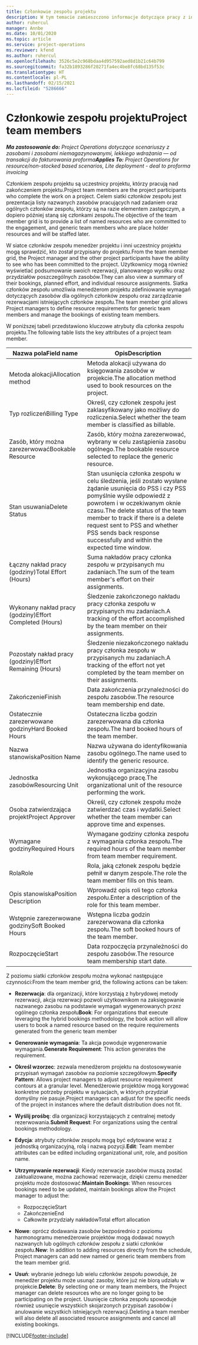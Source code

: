 ```yaml
---
title: Członkowie zespołu projektu
description: W tym temacie zamieszczono informacje dotyczące pracy z informacjami dotyczącymi członków zespołu projektu, ich atrybutami i planowaniem.
author: ruhercul
manager: Annbe
ms.date: 10/01/2020
ms.topic: article
ms.service: project-operations
ms.reviewer: kfend
ms.author: ruhercul
ms.openlocfilehash: 3526c5e2c968bdaa4d957592aed8d1b21c64b799
ms.sourcegitcommit: fa32b1893286f20271fa4ec4be8fc68bd135f53c
ms.translationtype: HT
ms.contentlocale: pl-PL
ms.lasthandoff: 02/15/2021
ms.locfileid: "5286666"
---
```

# <a name="project-team-members"></a><span data-ttu-id="80536-103">Członkowie zespołu projektu</span><span class="sxs-lookup"><span data-stu-id="80536-103">Project team members</span></span>

<span data-ttu-id="80536-104">_**Ma zastosowanie do:** Project Operations dotyczące scenariuszy z zasobami i zasobami niemagazynowanymi, lekkiego wdrażania — od transakcji do fakturowania proforma_</span><span class="sxs-lookup"><span data-stu-id="80536-104">_**Applies To:** Project Operations for resource/non-stocked based scenarios, Lite deployment - deal to proforma invoicing_</span></span>

<span data-ttu-id="80536-105">Członkiem zespołu projektu są uczestnicy projektu, którzy pracują nad zakończeniem projektu.</span><span class="sxs-lookup"><span data-stu-id="80536-105">Project team members are the project participants who complete the work on a project.</span></span> <span data-ttu-id="80536-106">Celem siatki członków zespołu jest prezentacja listy nazwanych zasobów pracujących nad zadaniem oraz ogólnych członków zespołu, którzy są na razie elementem zastępczym, a dopiero później staną się członkami zespołu.</span><span class="sxs-lookup"><span data-stu-id="80536-106">The objective of the team member grid is to provide a list of named resources who are committed to the engagement, and generic team members who are place holder resources and will be staffed later.</span></span>

<span data-ttu-id="80536-107">W siatce członków zespołu menedżer projektu i inni uczestnicy projektu mogą sprawdzić, kto został przypisany do projektu.</span><span class="sxs-lookup"><span data-stu-id="80536-107">From the team member grid, the Project manager and the other project participants have the ability to see who has been committed to the project.</span></span> <span data-ttu-id="80536-108">Użytkownicy mogą również wyświetlać podsumowanie swoich rezerwacji, planowanego wysiłku oraz przydziałów poszczególnych zasobów.</span><span class="sxs-lookup"><span data-stu-id="80536-108">They can also view a summary of their bookings, planned effort, and individual resource assignments.</span></span> <span data-ttu-id="80536-109">Siatka członków zespołu umożliwia menedżerom projektu zdefiniowanie wymagań dotyczących zasobów dla ogólnych członków zespołu oraz zarządzanie rezerwacjami istniejących członków zespołu.</span><span class="sxs-lookup"><span data-stu-id="80536-109">The team member grid allows Project managers to define resource requirements for generic team members and manage the bookings of existing team members.</span></span>

<span data-ttu-id="80536-110">W poniższej tabeli przedstawiono kluczowe atrybuty dla członka zespołu projektu.</span><span class="sxs-lookup"><span data-stu-id="80536-110">The following table lists the key attributes of a project team member.</span></span>

| <span data-ttu-id="80536-111">Nazwa pola</span><span class="sxs-lookup"><span data-stu-id="80536-111">Field name</span></span>          | <span data-ttu-id="80536-112">Opis</span><span class="sxs-lookup"><span data-stu-id="80536-112">Description</span></span>                                                                                                                                                                  |
|--------------------------|-----------------------------------------------------------------------------------------------------------------------------------------------------------------------------------|
| <span data-ttu-id="80536-113">Metoda alokacji</span><span class="sxs-lookup"><span data-stu-id="80536-113">Allocation method</span></span>        | <span data-ttu-id="80536-114">Metoda alokacji używana do księgowania zasobów w projekcie.</span><span class="sxs-lookup"><span data-stu-id="80536-114">The allocation method used to book resources on the project.</span></span>                                                                         |
| <span data-ttu-id="80536-115">Typ rozliczeń</span><span class="sxs-lookup"><span data-stu-id="80536-115">Billing Type</span></span>             | <span data-ttu-id="80536-116">Określ, czy członek zespołu jest zaklasyfikowany jako możliwy do rozliczenia.</span><span class="sxs-lookup"><span data-stu-id="80536-116">Select whether the team member is classified as billable.</span></span>                                                                                                                                       |
| <span data-ttu-id="80536-117">Zasób, który można zarezerwować</span><span class="sxs-lookup"><span data-stu-id="80536-117">Bookable Resource</span></span>        | <span data-ttu-id="80536-118">Zasób, który można zarezerwować, wybrany w celu zastąpienia zasobu ogólnego.</span><span class="sxs-lookup"><span data-stu-id="80536-118">The bookable resource selected to replace the generic resource.</span></span>                                                                                                                   |
| <span data-ttu-id="80536-119">Stan usuwania</span><span class="sxs-lookup"><span data-stu-id="80536-119">Delete Status</span></span>            | <span data-ttu-id="80536-120">Stan usunięcia członka zespołu w celu śledzenia, jeśli zostało wysłane żądanie usunięcia do PSS i czy PSS pomyślnie wyśle odpowiedź z powrotem i w oczekiwanym oknie czasu.</span><span class="sxs-lookup"><span data-stu-id="80536-120">The delete status of the team member to track if there is a delete request sent to PSS and whether PSS sends back response successfully and within the expected time window.</span></span> |
| <span data-ttu-id="80536-121">Łączny nakład pracy (godziny)</span><span class="sxs-lookup"><span data-stu-id="80536-121">Total Effort (Hours)</span></span>     | <span data-ttu-id="80536-122">Suma nakładów pracy członka zespołu w przypisanych mu zadaniach.</span><span class="sxs-lookup"><span data-stu-id="80536-122">The sum of the team member's effort on their assignments.</span></span>                                                                                                                         |
| <span data-ttu-id="80536-123">Wykonany nakład pracy (godziny)</span><span class="sxs-lookup"><span data-stu-id="80536-123">Effort Completed (Hours)</span></span> | <span data-ttu-id="80536-124">Śledzenie zakończonego nakładu pracy członka zespołu w przypisanych mu zadaniach.</span><span class="sxs-lookup"><span data-stu-id="80536-124">A tracking of the effort accomplished by the team member on their assignments.</span></span>                                                                                           |
| <span data-ttu-id="80536-125">Pozostały nakład pracy (godziny)</span><span class="sxs-lookup"><span data-stu-id="80536-125">Effort Remaining (Hours)</span></span> | <span data-ttu-id="80536-126">Śledzenie niezakończonego nakładu pracy członka zespołu w przypisanych mu zadaniach.</span><span class="sxs-lookup"><span data-stu-id="80536-126">A tracking of the effort not yet completed by the team member on their assignments.</span></span>                                                                                    |
| <span data-ttu-id="80536-127">Zakończenie</span><span class="sxs-lookup"><span data-stu-id="80536-127">Finish</span></span>                   | <span data-ttu-id="80536-128">Data zakończenia przynależności do zespołu zasobów.</span><span class="sxs-lookup"><span data-stu-id="80536-128">The resource team membership end date.</span></span>                                                                                                                                            |
| <span data-ttu-id="80536-129">Ostatecznie zarezerwowane godziny</span><span class="sxs-lookup"><span data-stu-id="80536-129">Hard Booked Hours</span></span>        | <span data-ttu-id="80536-130">Ostateczna liczba godzin zarezerwowana dla członka zespołu.</span><span class="sxs-lookup"><span data-stu-id="80536-130">The hard booked hours of the team member.</span></span>                                                                                                                                                                |
| <span data-ttu-id="80536-131">Nazwa stanowiska</span><span class="sxs-lookup"><span data-stu-id="80536-131">Position Name</span></span>            | <span data-ttu-id="80536-132">Nazwa używana do identyfikowania zasobu ogólnego.</span><span class="sxs-lookup"><span data-stu-id="80536-132">The name used to identify the generic resource.</span></span>                                                                                                                                   |
| <span data-ttu-id="80536-133">Jednostka zasobów</span><span class="sxs-lookup"><span data-stu-id="80536-133">Resourcing Unit</span></span>          | <span data-ttu-id="80536-134">Jednostka organizacyjna zasobu wykonującego pracę.</span><span class="sxs-lookup"><span data-stu-id="80536-134">The organizational unit of the resource performing the work.</span></span>                                                                                                                      |
| <span data-ttu-id="80536-135">Osoba zatwierdzająca projekt</span><span class="sxs-lookup"><span data-stu-id="80536-135">Project Approver</span></span>         | <span data-ttu-id="80536-136">Określ, czy członek zespołu może zatwierdzać czas i wydatki.</span><span class="sxs-lookup"><span data-stu-id="80536-136">Select whether the team member can approve time and expenses.</span></span>                                                                                                                     |
| <span data-ttu-id="80536-137">Wymagane godziny</span><span class="sxs-lookup"><span data-stu-id="80536-137">Required Hours</span></span>           | <span data-ttu-id="80536-138">Wymagane godziny członka zespołu z wymagania członka zespołu.</span><span class="sxs-lookup"><span data-stu-id="80536-138">The required hours of the team member from team member requirement.</span></span>                                                                                                                       |
| <span data-ttu-id="80536-139">Rola</span><span class="sxs-lookup"><span data-stu-id="80536-139">Role</span></span>                     | <span data-ttu-id="80536-140">Rola, jaką członek zespołu będzie pełnił w danym zespole.</span><span class="sxs-lookup"><span data-stu-id="80536-140">The role the team member fills on this team.</span></span>                                                                                                                                |
| <span data-ttu-id="80536-141">Opis stanowiska</span><span class="sxs-lookup"><span data-stu-id="80536-141">Position Description</span></span>     | <span data-ttu-id="80536-142">Wprowadź opis roli tego członka zespołu.</span><span class="sxs-lookup"><span data-stu-id="80536-142">Enter a description of the role for this team member.</span></span>                                                                                                                             |
| <span data-ttu-id="80536-143">Wstępnie zarezerwowane godziny</span><span class="sxs-lookup"><span data-stu-id="80536-143">Soft Booked Hours</span></span>        | <span data-ttu-id="80536-144">Wstępna liczba godzin zarezerwowana dla członka zespołu.</span><span class="sxs-lookup"><span data-stu-id="80536-144">The soft booked hours of the team member.</span></span>                                                                                                                                                                 |
| <span data-ttu-id="80536-145">Rozpoczęcie</span><span class="sxs-lookup"><span data-stu-id="80536-145">Start</span></span>                    | <span data-ttu-id="80536-146">Data rozpoczęcia przynależności do zespołu zasobów.</span><span class="sxs-lookup"><span data-stu-id="80536-146">The resource team membership start date.</span></span>                                                                                                                                          |

<span data-ttu-id="80536-147">Z poziomu siatki członków zespołu można wykonać następujące czynności:</span><span class="sxs-lookup"><span data-stu-id="80536-147">From the team member grid, the following actions can be taken:</span></span>

- <span data-ttu-id="80536-148">**Rezerwacja**: dla organizacji, które korzystają z hybrydowej metody rezerwacji, akcja rezerwacji pozwoli użytkownikom na zaksięgowanie nazwanego zasobu na podstawie wymagań wygenerowanych przez ogólnego członka zespołu</span><span class="sxs-lookup"><span data-stu-id="80536-148">**Book**: For organizations that execute leveraging the hybrid bookings methodology, the book action will allow users to book a named resource based on the require requirements generated from the generic team member</span></span>
- <span data-ttu-id="80536-149">**Generowanie wymagania**: Ta akcja powoduje wygenerowanie wymagania.</span><span class="sxs-lookup"><span data-stu-id="80536-149">**Generate Requirement**: This action generates the requirement.</span></span>
- <span data-ttu-id="80536-150">**Określ wzorzec**: zezwala menedżerom projektu na dostosowywanie przypisań wymagań zasobów na poziomie szczegółowym.</span><span class="sxs-lookup"><span data-stu-id="80536-150">**Specify Pattern**: Allows project managers to adjust resource requirement contours at a granular level.</span></span> <span data-ttu-id="80536-151">Menedżerowie projektów mogą korygować konkretne potrzeby projektu w sytuacjach, w których przydział domyślny nie pasuje.</span><span class="sxs-lookup"><span data-stu-id="80536-151">Project managers can adjust for the specific needs of the project in instances where the default distribution does not fit.</span></span>
- <span data-ttu-id="80536-152">**Wyślij prośbę**: dla organizacji korzystających z centralnej metody rezerwowania.</span><span class="sxs-lookup"><span data-stu-id="80536-152">**Submit Request**: For organizations using the central bookings methodology.</span></span>
- <span data-ttu-id="80536-153">**Edycja**: atrybuty członków zespołu mogą być edytowane wraz z jednostką organizacyjną, rolą i nazwą pozycji.</span><span class="sxs-lookup"><span data-stu-id="80536-153">**Edit**: Team member attributes can be edited including organizational unit, role, and position name.</span></span>
- <span data-ttu-id="80536-154">**Utrzymywanie rezerwacji**: Kiedy rezerwacje zasobów muszą zostać zaktualizowane, można zachować rezerwacje, dzięki czemu menedżer projektu może dostosować:</span><span class="sxs-lookup"><span data-stu-id="80536-154">**Maintain Bookings**: When resources bookings need to be updated, maintain bookings allow the Project manager to adjust the:</span></span>

    - <span data-ttu-id="80536-155">Rozpoczęcie</span><span class="sxs-lookup"><span data-stu-id="80536-155">Start</span></span>
    - <span data-ttu-id="80536-156">Zakończenie</span><span class="sxs-lookup"><span data-stu-id="80536-156">End</span></span>
    - <span data-ttu-id="80536-157">Całkowite przydziały nakładów</span><span class="sxs-lookup"><span data-stu-id="80536-157">Total effort allocation</span></span>

- <span data-ttu-id="80536-158">**Nowe**: oprócz dodawania zasobów bezpośrednio z poziomu harmonogramu menedżerowie projektów mogą dodawać nowych nazwanych lub ogólnych członków zespołu z siatki członków zespołu.</span><span class="sxs-lookup"><span data-stu-id="80536-158">**New**: In addition to adding resources directly from the schedule, Project managers can add new named or generic team members from the team member grid.</span></span>
- <span data-ttu-id="80536-159">**Usuń**: wybranie jednego lub wielu członków zespołu powoduje, że menedżer projektu może usunąć zasoby, które już nie biorą udziału w projekcie.</span><span class="sxs-lookup"><span data-stu-id="80536-159">**Delete**: By selecting one or many team members, the Project manager can delete resources who are no longer going to be participating on the project.</span></span> <span data-ttu-id="80536-160">Usunięcie członka zespołu spowoduje również usunięcie wszystkich skojarzonych przypisań zasobów i anulowanie wszystkich istniejących rezerwacji.</span><span class="sxs-lookup"><span data-stu-id="80536-160">Deleting a team member will also delete all associated resource assignments and  cancel all existing bookings.</span></span>


[!INCLUDE[footer-include](../includes/footer-banner.md)]